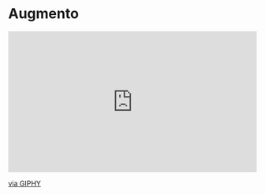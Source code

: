 # Augmento

<div style="width:100%;height:0;padding-bottom:57%;position:relative;"><iframe src="https://giphy.com/embed/RD5KlZ2RdfbM5L6k47" width="100%" height="100%" style="position:absolute" frameBorder="0" class="giphy-embed" allowFullScreen></iframe></div><p><a href="https://giphy.com/gifs/RD5KlZ2RdfbM5L6k47">via GIPHY</a></p>
